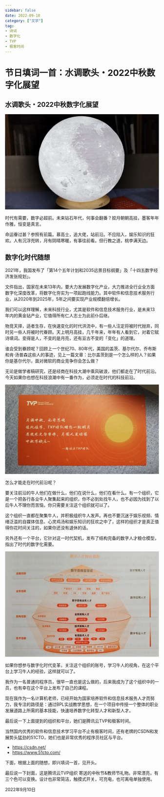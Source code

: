 ```yaml
---
sidebar: false
date: 2022-09-10
category: ["文学"]
tag: 
- 诗词
- 数字化
- TVP
- 极客时间
---
```


# 节日填词一首：⽔调歌头・2022中秋数字化展望

## ⽔​调歌头・2022中秋数字化展望

![月球灯](./assets/640.jpeg)

时代有需要，数字必超前。未来钻石年代，何事会翻番？姣月朝朝高挂，墨客年年作雅，恒变是真言。

命运眷过甚？参照有前篇。慕高士，追大佬，站前沿。不应陷入，娱乐知识的狂欢。人有沉浮兜转，月有阴晴寒暖，有事往前看。但行教之道，桃李满天边。

<!-- more -->

## 数字化时代随想​

2021年，我国发布了「第14个五年计划和2035远景⽬标纲要」及「⼗四五数字经济发张规划」。

⽂件指出，国家在未来13年内，要⼤⼒发展数字化产业，⼤⼒推进全⾏业全⽅⾯数字化深度改⾰，将数字化夯实为⼀项起跑线能⼒。其中软件和信息技术服务⾏业，从2020年到2025年，5年之间要实现产业规模翻倍增长。

我们可以这样理解，未来科技⾏业，尤其是软件和信息技术服务⾏业，是未来13年内的黄⾦钻产业，它值得所有仁⼈志⼠为此前仆后继。

物竞天择，适者⽣存，在快速变化的时代洪流中，有⼀些⼈注定将被时代抛弃，同时另⼀些⼈将被时代眷顾。天上明⽉⾼挂，⼏千年来，年年有⼈看到它，对着它赋诗填词。变得是⼈，不变的是⽉亮，还有亘古不变的「变化」的道理。

谁会受到眷顾呢？回顾上⼀个世纪70、80年代，美国的盖茨、基尔代尔、乔布斯和肯·汤普森这些⼈的事迹，见上⼀篇⽂章：比尔盖茨到是一个怎么样的人？如果你是基尔代尔，面对微软的商业竞争你会怎么做？

⽆论是做学者稿研究，还是经商在科技⼤潮中乘风破浪，他们都⾛在了时代前沿。今天如果你也想在科技浪潮中有⼀番作为，必须⾛在时代的科技前沿。

![图片](./assets/640.png)

怎么才能⾛在时代前沿呢？

要关注前沿的⽜⼈他们在做什么，他们在说什么，他们在看什么。有⼀个组织，它是⼀个把各⾏各业⽜⼈聚集起来的组织，你不必到处找⽜⼈，也不必因为找到了以后⽜⼈不理你⽽苦恼，你只需要关注这个组织就可以了。

这个组织⼀直都在聚集⽜⼈，并积极组织⽜⼈发声。再也不要沉迷于娱乐视频、情绪泛滥的⾃媒体信息、⼼灵鸡汤和娱乐知识的狂欢之中了，这样的组织才是真正值得你花时间关注的，如果你还没有退休的话。

另外还有⼀个平台，它针对这⼀时代契机，发布了结构完备的数字⼈才粮仓模型，指出了时代的数字化需要。

![图片](./assets/640-20220911075115707.png)

如果你想参与数字化时代变⾰，关注这个组织的账号，学习⽜⼈的视⾓，在这个平台上学习⽜⼈的经验，这样就可以了。

我作为⼀名普通的程序员，很早⼀直也是这么做的，后来我成为了这个组织中的⼀员，也有幸在这个平台上发布了⾃⼰的课程。

现在我作为⼀名计算机⽼师，已经开始为国家培养软件和信息技术服务⼈才⽽努⼒，我专注的路径是：通过BPL实战教学思想，在⼀个项⽬中传授⼀个整体的职业发展道路上所需的基本技能，快速培养数字化转型⼈才和新型⼈才。

最后说⼀下上⾯提到的组织和平台，她们是腾讯云TVP和极客时间。

当然国内优秀的软件和信息技术学习平台不⽌有极客时间，还有⽼牌的CSDN和发展势头猛劲的51CTO，她们也是⾮常优秀的程序员社区与平台。

- https://csdn.net/
- https://www.51cto.com/

下⾯，根据上⾯的随想，即兴填词⼀⾸，见开头。

最后说一下封面，这是腾讯云TVP组织
寄送的中秋节&教师节礼物。非常漂亮，有三个色可以变换。设计也非常简洁，触摸式开关，可充电，也可离电单独使用。

2022年9月10日